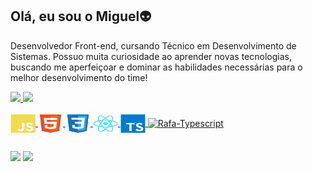 ## Olá, eu sou o Miguel👽
Desenvolvedor Front-end, cursando Técnico em Desenvolvimento de Sistemas. Possuo muita curiosidade ao aprender novas tecnologias, buscando me aperfeiçoar e dominar as habilidades necessárias para o melhor desenvolvimento do time!

<div>
  <a href="https://github.com/miguelsousaw">
  <img height="180em" src="https://github-readme-stats.vercel.app/api?username=miguelsousaw&show_icons=true&theme=prussian"/>
  <img height="180em" src="https://github-readme-stats.vercel.app/api/top-langs/?username=miguelsousaw&layout=compact&theme=prussian"/>
</div>


<div style="display: inline_block"><br>
  <img align="center" alt="Rafa-Js" height="30" width="40" src="https://raw.githubusercontent.com/devicons/devicon/master/icons/javascript/javascript-plain.svg">
  <img align="center" alt="Rafa-HTML" height="30" width="40" src="https://raw.githubusercontent.com/devicons/devicon/master/icons/html5/html5-original.svg">
  <img align="center" alt="Rafa-CSS" height="30" width="40" src="https://raw.githubusercontent.com/devicons/devicon/master/icons/css3/css3-original.svg">
  <img align="center" alt="Rafa-React" height="30" width="40" src="https://raw.githubusercontent.com/devicons/devicon/master/icons/react/react-original.svg">
  <img align="center" alt="Rafa-Typescript" height="30" width="40" src="https://raw.githubusercontent.com/devicons/devicon/master/icons/typescript/typescript-original.svg">
  <img align="center" alt="Rafa-Typescript" height="30" width="40" src="https://raw.githubusercontent.com/devicons/devicon/master/icons/tailwind/tailwind-original.svg">
</div>

##
 
<div> 
  <a href="https://instagram.com/miguelsousx_" target="_blank"><img src="https://img.shields.io/badge/-Instagram-%23E4405F?style=for-the-badge&logo=instagram&logoColor=white" target="_blank"></a>
  <a href = "mailto:miguels.sync@gmail.com"><img src="https://img.shields.io/badge/-Gmail-%23333?style=for-the-badge&logo=gmail&logoColor=white" target="_blank"></a>
</div>
